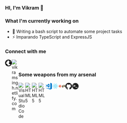 <link href="https://cdn.jsdelivr.net/npm/remixicon@2.5.0/fonts/remixicon.css" rel="stylesheet">

### HI, I'm Vikram 👋

### What I'm currently working on
- 🔭 Writing a bash script to automate some project tasks
- ⚡  Imparando TypeScript and ExpressJS

### Connect with me

[<img align="left" alt="vikramsingh.netlify.com" width="22px" src="https://raw.githubusercontent.com/iconic/open-iconic/master/svg/globe.svg" />](https://vikramsingh.netlify.app/)
[<img align="left" alt="vikramsingh.netlify.com" width="22px" src="https://cdn.jsdelivr.net/npm/simple-icons@v3/icons/linkedin.svg" />](https://www.linkedin.com/in/singhviky/)

<br />

### Some weapons from my arsenal

<img align="left" width="22px" alt="Visual Studio Code" src="https://raw.githubusercontent.com/rhoit/mode-icons/dump/icons/js.png" /> 
<img align="left" width="22px" alt="HTML5" src="https://raw.githubusercontent.com/rhoit/mode-icons/dump/icons/html.png" /> 
<img align="left" width="22px" alt="HTML5" src="https://raw.githubusercontent.com/rhoit/mode-icons/dump/icons/css.png" /> 
<img align="left" width="22px" alt="HTML5" src="https://raw.githubusercontent.com/rhoit/mode-icons/dump/icons/sass.png" /> 
<img align="left" width="22px" alt="VS Code" src="https://raw.githubusercontent.com/github/explore/80688e429a7d4ef2fca1e82350fe8e3517d3494d/topics/visual-studio-code/visual-studio-code.png" />
<img align="left" width="22px" alt="ReactJS" src="https://raw.githubusercontent.com/github/explore/80688e429a7d4ef2fca1e82350fe8e3517d3494d/topics/react/react.png" />
<img align="left" width="22px" alt="Git" src="https://raw.githubusercontent.com/github/explore/80688e429a7d4ef2fca1e82350fe8e3517d3494d/topics/git/git.png" />
<img align="left" width="22px" alt="GitHub" src="https://raw.githubusercontent.com/github/explore/78df643247d429f6cc873026c0622819ad797942/topics/github/github.png" />
<img align="left" width="22px" alt="Terminal" src="https://raw.githubusercontent.com/github/explore/80688e429a7d4ef2fca1e82350fe8e3517d3494d/topics/terminal/terminal.png" />
